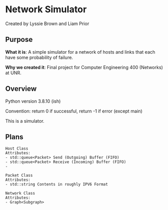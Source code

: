 # Network Simulator
Created by Lyssie Brown and Liam Prior
## Purpose

**What it is**: A simple simulator for a network of hosts and links that each have some probability of failure.

**Why we created it**: Final project for Computer Engineering 400 (Networks) at UNR.

## Overview
Python version 3.8.10 (ish)

Convention: return 0 if successful, return -1 if error (except main)

This is a simulator.


## Plans

```
Host Class
Attributes:
- std::queue<Packet> Send (Outgoing) Buffer (FIFO)
- std::queue<Packet> Receive (Incoming) Buffer (FIFO)
- 
```

```
Packet Class
Attributes:
- std::string Contents in roughly IPV6 Format
```

```
Network Class
Attributes:
- Graph<Subgraph>